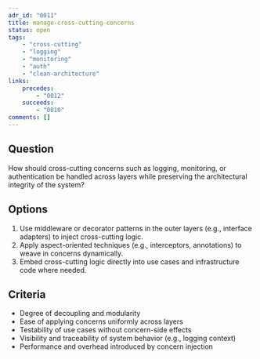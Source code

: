 ```yaml
---
adr_id: "0011"
title: manage-cross-cutting-concerns
status: open
tags: 
    - "cross-cutting"
    - "logging"
    - "monitoring"
    - "auth"
    - "clean-architecture"
links:
    precedes:
        - "0012"
    succeeds:
        - "0010"
comments: []
---
```


## <a name="question"></a> Question

How should cross-cutting concerns such as logging, monitoring, or authentication be handled across layers while preserving the architectural integrity of the system?

## <a name="options"></a> Options

1. <a name="option-1"></a> Use middleware or decorator patterns in the outer layers (e.g., interface adapters) to inject cross-cutting logic.
2. <a name="option-2"></a> Apply aspect-oriented techniques (e.g., interceptors, annotations) to weave in concerns dynamically.
3. <a name="option-3"></a> Embed cross-cutting logic directly into use cases and infrastructure code where needed.

## <a name="criteria"></a> Criteria

- Degree of decoupling and modularity
- Ease of applying concerns uniformly across layers
- Testability of use cases without concern-side effects
- Visibility and traceability of system behavior (e.g., logging context)
- Performance and overhead introduced by concern injection

